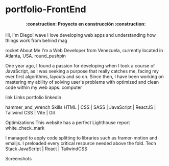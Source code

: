 # portfolio-FrontEnd


<h4 align="center">
:construction: Proyecto en construcción :construction:
</h4>

Hi, I'm Diego! wave
I love developing web apps and understanding how things work from behind mag

rocket About Me
I'm a Web Developer from Venezuela, currently located in Atlanta, USA. round_pushpin

One year ago, I found a passion for developing when I took a course of JavaScript, as I was seeking a purpose that really catches me, facing my ever first algorithms, layouts and so on. Since then, I have been working on mastering my ability of solving user's problems with optimized and clean code within my web apps. computer

link Links
portfolio linkedin

hammer_and_wrench Skills
HTML | CSS | SASS | JavaScript | ReactJS | Tailwind CSS | Vite | Git

Optimizations
This website has a perfect Lighthouse report white_check_mark

I managed to apply code splitting to libraries such as framer-motion and emailjs.
I preloaded every critical resource needed above the fold.
Tech Stack
JavaScript | React | TailwindCSS

Screenshots
